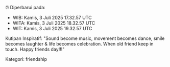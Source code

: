 ⏰ Diperbarui pada:
- WIB: Kamis, 3 Juli 2025 17.32.57 UTC
- WITA: Kamis, 3 Juli 2025 18.32.57 UTC
- WIT: Kamis, 3 Juli 2025 19.32.57 UTC

Kutipan Inspiratif:
"Sound become music, movement becomes dance, smile becomes laughter & life becomes celebration. When old friend keep in touch. Happy friends day!!!"


Kategori: friendship

